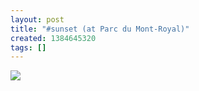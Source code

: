 ```yaml
---
layout: post
title: "#sunset (at Parc du Mont-Royal)"
created: 1384645320
tags: []
---
```

![](http://25.media.tumblr.com/c6f371c379fbe2b9b8a15e43af1ee1ac/tumblr_mwdr60nFO51rsr8w3o1_500.jpg)


